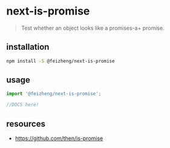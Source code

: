 # next-is-promise
> Test whether an object looks like a promises-a+ promise.

## installation
```bash
npm install -S @feizheng/next-is-promise
```

## usage
```js
import '@feizheng/next-is-promise';

//DOCS here!
```

## resources
- https://github.com/then/is-promise
